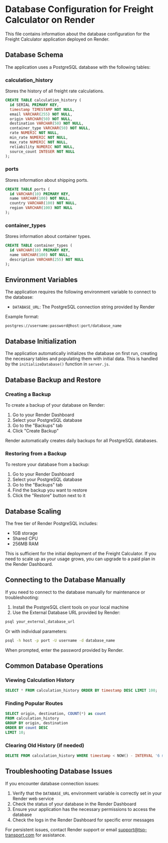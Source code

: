 # Database Configuration for Freight Calculator on Render

This file contains information about the database configuration for the Freight Calculator application deployed on Render.

## Database Schema

The application uses a PostgreSQL database with the following tables:

### calculation_history

Stores the history of all freight rate calculations.

```sql
CREATE TABLE calculation_history (
  id SERIAL PRIMARY KEY,
  timestamp TIMESTAMP NOT NULL,
  email VARCHAR(255) NOT NULL,
  origin VARCHAR(50) NOT NULL,
  destination VARCHAR(50) NOT NULL,
  container_type VARCHAR(50) NOT NULL,
  rate NUMERIC NOT NULL,
  min_rate NUMERIC NOT NULL,
  max_rate NUMERIC NOT NULL,
  reliability NUMERIC NOT NULL,
  source_count INTEGER NOT NULL
);
```

### ports

Stores information about shipping ports.

```sql
CREATE TABLE ports (
  id VARCHAR(10) PRIMARY KEY,
  name VARCHAR(100) NOT NULL,
  country VARCHAR(100) NOT NULL,
  region VARCHAR(100) NOT NULL
);
```

### container_types

Stores information about container types.

```sql
CREATE TABLE container_types (
  id VARCHAR(10) PRIMARY KEY,
  name VARCHAR(100) NOT NULL,
  description VARCHAR(255) NOT NULL
);
```

## Environment Variables

The application requires the following environment variable to connect to the database:

- `DATABASE_URL`: The PostgreSQL connection string provided by Render

Example format:
```
postgres://username:password@host:port/database_name
```

## Database Initialization

The application automatically initializes the database on first run, creating the necessary tables and populating them with initial data. This is handled by the `initializeDatabase()` function in `server.js`.

## Database Backup and Restore

### Creating a Backup

To create a backup of your database on Render:

1. Go to your Render Dashboard
2. Select your PostgreSQL database
3. Go to the "Backups" tab
4. Click "Create Backup"

Render automatically creates daily backups for all PostgreSQL databases.

### Restoring from a Backup

To restore your database from a backup:

1. Go to your Render Dashboard
2. Select your PostgreSQL database
3. Go to the "Backups" tab
4. Find the backup you want to restore
5. Click the "Restore" button next to it

## Database Scaling

The free tier of Render PostgreSQL includes:
- 1GB storage
- Shared CPU
- 256MB RAM

This is sufficient for the initial deployment of the Freight Calculator. If you need to scale up as your usage grows, you can upgrade to a paid plan in the Render Dashboard.

## Connecting to the Database Manually

If you need to connect to the database manually for maintenance or troubleshooting:

1. Install the PostgreSQL client tools on your local machine
2. Use the External Database URL provided by Render:

```bash
psql your_external_database_url
```

Or with individual parameters:

```bash
psql -h host -p port -U username -d database_name
```

When prompted, enter the password provided by Render.

## Common Database Operations

### Viewing Calculation History

```sql
SELECT * FROM calculation_history ORDER BY timestamp DESC LIMIT 100;
```

### Finding Popular Routes

```sql
SELECT origin, destination, COUNT(*) as count 
FROM calculation_history 
GROUP BY origin, destination 
ORDER BY count DESC 
LIMIT 10;
```

### Clearing Old History (if needed)

```sql
DELETE FROM calculation_history WHERE timestamp < NOW() - INTERVAL '6 months';
```

## Troubleshooting Database Issues

If you encounter database connection issues:

1. Verify that the `DATABASE_URL` environment variable is correctly set in your Render web service
2. Check the status of your database in the Render Dashboard
3. Ensure your application has the necessary permissions to access the database
4. Check the logs in the Render Dashboard for specific error messages

For persistent issues, contact Render support or email support@tsp-transport.com for assistance.
